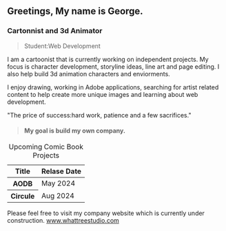 ## Greetings, My name is George. 
### Cartonnist and 3d Animator

>Student:Web Development 

I am a cartoonist that is currently working on independent projects. My focus is character development, storyline ideas, line art and page editing. I also
help build 3d animation characters and enviorments.


I enjoy drawing, working in Adobe applications, searching for artist related content to help create more unique images and learning about web development. 


"The price of success:hard work, patience and a few sacrifices." 
>#### My goal is build my own company.
>
</table>
    <table>
    <caption>Upcoming Comic Book Projects</caption>
        <thead>
            <tr>
              <th scope="col">Title</th>
              <th scope="col">Relase Date</th>
            </tr>
         </thead>
         <tbody>
             <tr>
               <th scope="row">AODB</th>
               <td>May 2024</td>
             </tr>
             <tr>
                <th scope="row">Circule</th>
                <td>Aug 2024</td>
             </tr>
          </tbody>
 </table>

Please feel free to visit my company website which is currently under construction. 
www.whattreestudio.com

